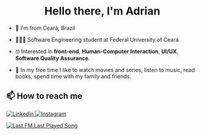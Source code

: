 <h1 align="center">Hello there, I'm Adrian</h1>

- 🌇 I'm from Ceará, Brazil

- 🧑🏽‍💻 Software Engineering student at Federal University of Ceará

- 🤓 Interested in **front-end**, **Human-Computer Interaction**, **UI/UX**, **Software Quality Assurance**.

- 💜 In my free time I like to watch movies and series, listen to music, read books, spend time with my family and friends.

<h2> 📫 How to reach me </h2>
<p>
  <a href="https://www.linkedin.com/in/adrianwilker/" target="_blank">
    <img src="https://img.shields.io/badge/-adrianwilker-blue?style=flat-square&logo=Linkedin&logoColor=white&link=https://www.linkedin.com/in/adrianwilker/" alt="Linkedin" />
  </a>
  <a href="https://www.instagram.com/adrian.wilker/" target="_blank">
    <img src="https://img.shields.io/badge/-adrian.wilker-blue?style=flat-square&logo=Instagram&logoColor=white&link=https://www.instagram.com/adrian.wilker/" alt="Instagram" />
  </a>
</p>

[![Last.FM Last Played Song](https://img.shields.io/endpoint?color=blueviolet&url=https://lastfm-last-played.biancarosa.com.br/adriwn92/latest-song?format=shields.io)](https://www.last.fm/pt/user/adriwn92)

<!--
<picture align="center">
<source 
  srcset="https://github-readme-stats.vercel.app/api/top-langs/?username=adrianwilker&layout=compact&theme=dark"
  media="(prefers-color-scheme: dark)"
/>
<source
  srcset="https://github-readme-stats.vercel.app/api/top-langs/?username=adrianwilker&layout=compact"
  media="(prefers-color-scheme: light), (prefers-color-scheme: no-preference)"
/>
<img src="https://github-readme-stats.vercel.app/api?username=adrianwilker&show_icons=true" />
</picture>

<a href="https://codepen.io/adrianwilker"><img alt="CodePen" src="https://img.shields.io/badge/Codepen-adrianwilker-blue?style=flat&logo=codepen"></a>
</p>
-->

<!--
**adrianwilker/adrianwilker** is a ✨ _special_ ✨ repository because its `README.md` (this file) appears on your GitHub profile.

Here are some ideas to get you started:

- 🔭 I’m currently working on ...
- 🌱 I’m currently learning ...
- 👯 I’m looking to collaborate on ...
- 🤔 I’m looking for help with ...
- 💬 Ask me about ...
- 📫 How to reach me: ...
- 😄 Pronouns: ...
- ⚡ Fun fact: ...
-->
